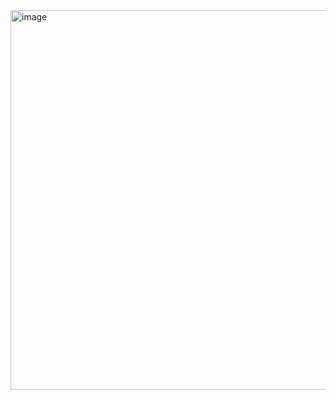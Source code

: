 <img width="607" alt="image" src="https://github.com/user-attachments/assets/f266e04b-5386-471b-a290-9d03c35e6026" />
